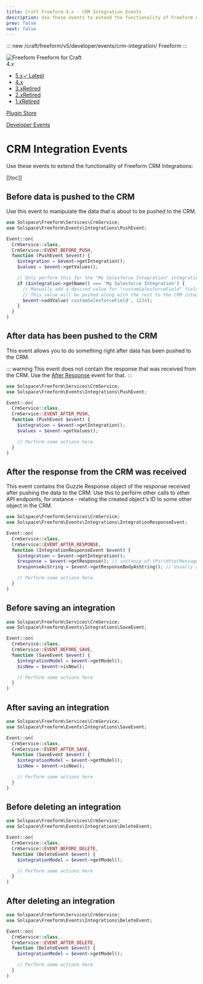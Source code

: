 ```yaml
---
title: Craft Freeform 4.x - CRM Integration Events
description: Use these events to extend the functionality of Freeform CRM Integrations.
prev: false
next: false
---
```


<meta property="og:image" content="https://docs.solspace.com/extras/social/craft/freeform/freeform.png" />

::: new /craft/freeform/v5/developer/events/crm-integration/
Freeform
:::

<div id="pr-heading">
    <img src="https://docs.solspace.com/extras/icons/products/freeform-icon.png" alt="Freeform" class="pr-image">
    <span class="pr-name">Freeform</span>
    <span class="pr-category">for Craft</span>
    <div class="pr-v-wrapper">
        <div class="pr-v">
            <span class="pr-v-v">4.x</span>
            <span class="pr-v-arrow arrow down"></span>
        </div>
        <ul class="pr-v-list">
            <li><a href="/craft/freeform/v5/">5.x<span class="pr-v-type pr-latest">✓ Latest</span></a></li>
            <li><a href="/craft/freeform/v4/">4.x</a></li>
            <li><a href="/craft/freeform/v3/">3.x<span class="pr-v-type pr-retired">Retired</span></a></li>
            <li><a href="/craft/freeform/v2/">2.x<span class="pr-v-type pr-retired">Retired</span></a></li>
            <li><a href="/craft/freeform/v1/">1.x<span class="pr-v-type pr-retired">Retired</span></a></li>
        </ul>
    </div>
    <div class="pr-buy">
        <a href="https://plugins.craftcms.com/freeform" class="button button-blue"><span class="external-url">Plugin Store</span></a>
    </div>
</div>

<span class="page-section"><a href="/craft/freeform/v4/developer/events/">Developer Events</a></span>

# CRM Integration Events

Use these events to extend the functionality of Freeform CRM Integrations:


[[toc]]


## Before data is pushed to the CRM

Use this event to manipulate the data that is about to be pushed to the CRM.

```php
use Solspace\Freeform\Services\CrmService;
use Solspace\Freeform\Events\Integrations\PushEvent;

Event::on(
  CrmService::class,
  CrmService::EVENT_BEFORE_PUSH,
  function (PushEvent $event) {
    $integration = $event->getIntegration();
    $values = $event->getValues();

    // Only perform this for the "My Salesforce Intagration" integration
    if ($integration->getName() === 'My Salesforce Integration') {
      // Manually add a desired value for "customSalesforceField" field in Salesforce
      // This value will be pushed along with the rest to the CRM integration
      $event->addValue('customSalesforceField', 1234);
    }
  }
)
```


## After data has been pushed to the CRM

This event allows you to do something right after data has been pushed to the CRM.

::: warning
This event does not contain the response that was received from the CRM. Use the [After Response](#after-the-response-from-the-crm-was-received) event for that.
:::

```php
use Solspace\Freeform\Services\CrmService;
use Solspace\Freeform\Events\Integrations\PushEvent;

Event::on(
  CrmService::class,
  CrmService::EVENT_AFTER_PUSH,
  function (PushEvent $event) {
    $integration = $event->getIntegration();
    $values = $event->getValues();

    // Perform some actions here
  }
)
```


## After the response from the CRM was received

This event contains the Guzzle Response object of the response received after pushing the data to the CRM. Use this to perform other calls to other API endpoints, for instance - relating the created object's ID to some other object in the CRM.

```php
use Solspace\Freeform\Services\CrmService;
use Solspace\Freeform\Events\Integrations\IntegrationResponseEvent;

Event::on(
  CrmService::class,
  CrmService::EVENT_AFTER_RESPONSE,
  function (IntegrationResponseEvent $event) {
    $integration = $event->getIntegration();
    $response = $event->getResponse(); // instance of \Psr\Http\Message\ResponseInterface
    $responseAsString = $event->getResponseBodyAsString(); // Usually a stringified JSON object

    // Perform some actions here
  }
)
```


## Before saving an integration

```php
use Solspace\Freeform\Services\CrmService;
use Solspace\Freeform\Events\Integrations\SaveEvent;

Event::on(
  CrmService::class,
  CrmService::EVENT_BEFORE_SAVE,
  function (SaveEvent $event) {
    $integrationModel = $event->getModel();
    $isNew = $event->isNew();

    // Perform some actions here
  }
)
```


## After saving an integration

```php
use Solspace\Freeform\Services\CrmService;
use Solspace\Freeform\Events\Integrations\SaveEvent;

Event::on(
  CrmService::class,
  CrmService::EVENT_AFTER_SAVE,
  function (SaveEvent $event) {
    $integrationModel = $event->getModel();
    $isNew = $event->isNew();

    // Perform some actions here
  }
)
```


## Before deleting an integration

```php
use Solspace\Freeform\Services\CrmService;
use Solspace\Freeform\Events\Integrations\DeleteEvent;

Event::on(
  CrmService::class,
  CrmService::EVENT_BEFORE_DELETE,
  function (DeleteEvent $event) {
    $integrationModel = $event->getModel();

    // Perform some actions here
  }
)
```


## After deleting an integration

```php
use Solspace\Freeform\Services\CrmService;
use Solspace\Freeform\Events\Integrations\DeleteEvent;

Event::on(
  CrmService::class,
  CrmService::EVENT_AFTER_DELETE,
  function (DeleteEvent $event) {
    $integrationModel = $event->getModel();

    // Perform some actions here
  }
)
```